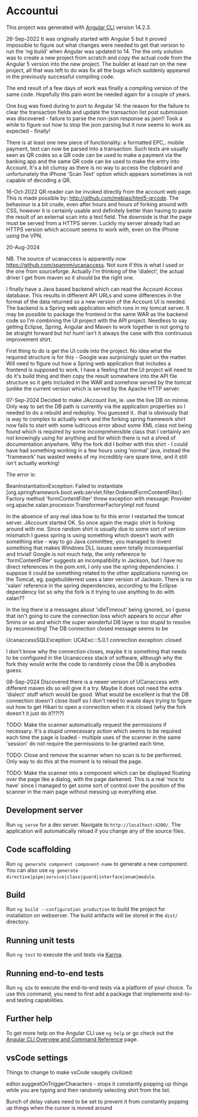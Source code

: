 # Accountui

This project was generated with [Angular CLI](https://github.com/angular/angular-cli) version 14.2.3.

26-Sep-2022
It was originally started with Angular 5 but it proved impossible to figure out what changes were needed to get
that version to run the 'ng build' when Angular was updated to 14. The the only solution was to create a new project from scratch and copy the actual code from the Angular 5 version into the new project. The builder at least ran on the new project, all that was left to do was fix all the bugs which suddenly appeared in the previously successful compiling code.

The end result of a few days of work was finally a compiling version of the same code. Hopefully this pain wont be needed again for a couple of years.

One bug was fixed during to port to Angular 14: the reason for the failure to clear the transaction fields and update 
the transaction list post submission was discovered - failure to parse the non-json response as json!! Took a while to figure out how to stop the json parsing but it now seems to work as expected - finally!

There is at least one new piece of functionality: a formatted EPC,. mobile payment, text can now be parsed into a transaction. Such texts are usually seen as QR codes so a QR code can be used to make a payment via the banking app and the same QR code can be used to make the entry into Account. It's a bit clumsy as there is no way to access the clipboard and unfortunately the iPhone 'Scan Text' option which appears sometimes is not capable of decoding a QR.

16-Oct-2022
QR reader can be invoked directly from the account web page. This is made possible by: 
http://github.com/mebjas/html5-qrcode. 
The behaviour is a bit crude, even after hours and hours of forking around with CSS, however it is certainly usable and definitely better than having to paste the result of an external scan into a text field. The downside is that the page must be served from a HTTPS server. Luckily my server already had an HTTPS version which account seems to work with, even on the iPhone using the VPN.

20-Aug-2024

NB. The source of ucanaccess is apparently now https://github.com/spannm/ucanaccess. Not sure if this is what I used
or the one from sourceforge. Actually I'm thinking of the 'dialect', the actual driver I get from maven so it should be
the right one.

I finally have a Java based backend which can read the Account Access database. This results in different API URLs and some
differences in the format of the data returned so a new version of the Account UI is needed. The backend is a Spring web application
which runs in my tomcat server. It may be possible to package the frontend in the same WAR as the backend code so I'm combining
the UI project with the API project. Needless to say getting Eclipse, Spring, Angular and Maven to work together is not going to
be straight forward but ho! hum! isn't it always the case with this continuous improvement shirt.

First thing to do is get the UI code into the project. No idea what the required structure is for this - Google was surprisingly
quiet on the matter. Will need to figure out how a Spring web application that includes a frontend is supposed to work. I have a feeling
that the UI project will need to do it's build thing and then copy the result somewhere into the API file structure so it gets
included in the WAR and somehow served by the tomcat (unlike the current version which is served by the Apache HTTP server.


07-Sep-2024 Decided to make JAccount live, ie. use the live DB on minnie. Only way to set the DB path is currently via the 
application properties so I needed to do a rebuild and redeploy. You guessed it.. that is obviously that is way to complex to 
actually work and the forking spring framework shirt now fails to start with some ludricous error about some XML class not being
found which is required by some incomprehensible class that I certainly am not knowingly using for anything and for which
there is not a shred of documentation anywhere. Why the fork did I bother with this shirt - I could have had something working
in a few hours using 'normal' java, instead the 'framework' has wasted weeks of my incredibly rare spare time, and it still isn't
actually working!

The error is:

BeanInstantiationException: Failed to instantiate [org.springframework.boot.web.servlet.filter.OrderedFormContentFilter]: Factory method 'formContentFilter' threw exception with message: Provider org.apache.xalan.processor.TransformerFactoryImpl not found

In the absence of any real idea how to fix this error I restarted the tomcat server. JAccount started OK. So once again the
magic shirt is forking around with me. Since random shirt is usually due to some sort of version mismatch I guess spring is
using something which doesn't work with something else - way to go Java committee, you managed to invent something that makes
Windows DLL issues seem totally inconsequential and trivial!
Google is not much help, the only reference to 'formContentFilter' suggests an incompatibility in Jackson, but I have no direct
references in the pom.xml, I only use the spring dependencies. I suppose it could be something related to the other applications
running on the Tomcat, eg. pagebuilderrest uses a later version of Jackson. There is no 'xalan' reference in the spring dependencies, according to the Eclipse dependency list so why the fork is it trying to use anything to do with xalan??

In the log there is a messages about 'idleTimeout' being ignored, so I guess that isn't going to cure the connection loss
which appears to occur after 5mins or so and which the super wonderful DB layer is too stupid to resolve by reconnecting!
The DB connection closed message seems to be

UcanaccessSQLException: UCAExc:::5.0.1 connection exception: closed

I don't know why the connection closes, maybe it is something that needs to be configured in the Ucanaccess stack of
software, although why the fork they would write the code to randomly close the DB is anybodies guess.

08-Sep-2024 Discovered there is a newer version of UCanaccess with different maven ids so will give it a try. Maybe it does
not need the extra 'dialect' stuff which would be good. What would be excellent is that the DB connection doesn't close itself
so I don't need to waste days trying to figure out how to get Hikari to open a connection when it is closed (why the fork 
doesn't it just do it?!?!?)

TODO: Make the scanner automatically request the permissions if necessary. It's a stupid unnecessary action which seems to be required each time the page is loaded - multiple uses of the scanner in the same 'session' do not require the permissions to be granted each time.

TODO: Close and remove the scanner when no scan is to be performed. Only way to do this at the moment is to reload the page.

TODO: Make the scanner into a component which can be displayed floating over the page like a dialog, with the page darkened. This is a real 'nice to have' since I managed to get some sort of control over the position of the scanner in the main page without messing up everything else.


## Development server

Run `ng serve` for a dev server. Navigate to `http://localhost:4200/`. The application will automatically reload if you change any of the source files.

## Code scaffolding

Run `ng generate component component-name` to generate a new component. You can also use `ng generate directive|pipe|service|class|guard|interface|enum|module`.

## Build

Run `ng build --configuration production` to build the project for installation on webserver. The build artifacts will be stored in the `dist/` directory.

## Running unit tests

Run `ng test` to execute the unit tests via [Karma](https://karma-runner.github.io).

## Running end-to-end tests

Run `ng e2e` to execute the end-to-end tests via a platform of your choice. To use this command, you need to first add a package that implements end-to-end testing capabilities.

## Further help

To get more help on the Angular CLI use `ng help` or go check out the [Angular CLI Overview and Command Reference](https://angular.io/cli) page.

## vsCode settings

Things to change to make vsCode vaugely civilized:

editor.suggestOnTriggerCharacters  - stops it constantly popping up things while you are typing and then randomly
selecting shirt from the list.

Bunch of delay values need to be set to prevent it from constantly popping up things when the cursor is moved around